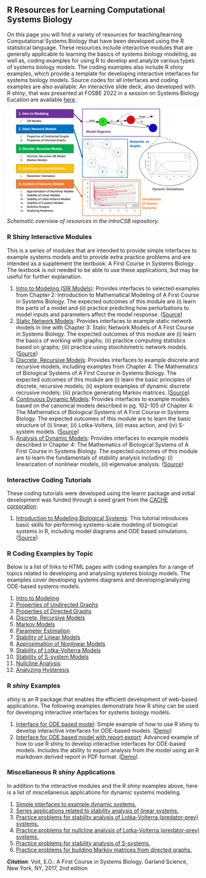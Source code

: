 ## R Resources for Learning Computational Systems Biology
On this page you will find a variety of resources for teaching/learning Computational Systems Biology that have been developed using the R statistical language. These resources include interactive modules that are generally applicable to learning the basics of systems biology modeling, as well as, coding examples for using R to develop and analyze various types of systems biology models. The coding examples also include R *shiny* examples, which provide a template for developing interactive interfaces for systems biology models. Source codes for all interfaces and coding examples are also available. An interactive slide deck, also developed with R *shiny*, that was presented at FOSBE 2022 in a session on Systems Biology Eucation are available [here](https://kieslich.shinyapps.io/fosbe2022/).

![Schematic of available R resources.](shiny.png)
*Schematic overview of resources in the introCSB repository.*

### R Shiny Interactive Modules 
This is a series of modules that are intended to provide simple interfaces to example systems models and to provide extra practice problems and are intended as a supplement the textbook: A First Course in Systems Biology . The textbook is not needed to be able to use these applications, but may be useful for further explanation.

1. [Intro to Modeling (SIR Models)](https://kieslich.shinyapps.io/sysBio1/): Provides interfaces to selected examples from Chapter 2: Introduction to Mathematical Modeling of A First Course in Systems  Biology. The expected outcomes of this module are (i) learn the parts of a model and (ii) practice predicting how perturbations to model inputs and parameters affect the model response. ([Source](https://github.com/cakieslich/introCSB/tree/main/SysBioModules/sysBio1))
2. [Static Network Models](https://kieslich.shinyapps.io/sysBio2/): Provides interfaces to example static network models in line with Chapter 3: Static Network Models of A First Course in Systems Biology. The expected outcomes of this module are (i) learn the basics of working with graphs; (ii) practice computing statistics based on graphs; (iii) practice using stoichiometric network models. ([Source](https://github.com/cakieslich/introCSB/tree/main/SysBioModules/sysBio2))
3. [Discrete, Recursive Models](https://kieslich.shinyapps.io/sysBio3/): Provides interfaces to example discrete and recursive models, including examples from Chapter 4: The Mathematics of Biological Systems of A First Course in Systems Biology. The expected outcomes of this module are (i) learn the basic principles of discrete, recursive models; (ii) explore examples of dynamic discrete recrusive models; (iii) practice generating Markov matrices. ([Source](https://github.com/cakieslich/introCSB/tree/main/SysBioModules/sysBio3))
4. [Continuous Dynamic Models](https://kieslich.shinyapps.io/sysBio4/): Provides interfaces to example models based on the canonical models described in pg. 102-105 of Chapter 4: The Mathematics of Biological Systems of A First Course in Systems Biology. The expected outcomes of this module are to learn the basic structure of (i) linear, (ii) Lotka-Voltera, (iii) mass action, and (iv) S-system models. ([Source](https://github.com/cakieslich/introCSB/tree/main/SysBioModules/sysBio4))
5. [Analysis of Dynamic Models](https://kieslich.shinyapps.io/sysBio5/): Provides interfaces to example models described in Chapter 4: The Mathematics of Biological Systems of A First Course in Systems Biology. The expected outcomes of this module are to learn the fundamentals of stability analysis including: (i) linearization of nonlinear models, (ii) eigenvalue analysis. ([Source](https://github.com/cakieslich/introCSB/tree/main/SysBioModules/sysBio5))

### Interactive Coding Tutorials
These coding tutorials were developed using the learnr package and initial development was funded through a seed grant from the [CACHE corporation](https://cache.org/):

1. [Introduction to Modeling Biological Systems](https://kieslich.shinyapps.io/intro_modeling_tutorial/): This tutorial introduces basic skills for performing systems-scale modeling of biological systems in R, including model diagrams and ODE based simulations. ([Source](https://github.com/cakieslich/introCSB/blob/main/learnrEx/intro_modeling_tutorial.Rmd))

### R Coding Examples by Topic
Below is a list of links to HTML pages with coding examples for a range of topics related to developing and analysiing systems biology models. The examples cover developing systems diagrams and developing/analyzing ODE-based systems models.      

1. [Intro to Modeling](https://cakieslich.github.io/introCSB/IntroToModelling.html) 
2. [Properties of Undirected Graphs](https://cakieslich.github.io/introCSB/PropertiesOfUndirGraphs.html) 
3. [Properties of Directed Graphs](https://cakieslich.github.io/introCSB/PropertiesOfDirGraphs.html) 
4. [Discrete, Recursive Models](https://cakieslich.github.io/introCSB/DiscreteModelsSIR.html) 
5. [Markov Models](https://cakieslich.github.io/introCSB/MarkovModels.html) 
6. [Parameter Estimation](https://cakieslich.github.io/introCSB/ParameterEstimation.html) 
7. [Stability of Linear Models](https://cakieslich.github.io/introCSB/StabilityLinearModels.html) 
8. [Approximation of Nonlinear Models](https://cakieslich.github.io/introCSB/LinearApproximation.html) 
9. [Stability of Lotka-Volterra Models](https://cakieslich.github.io/introCSB/StabilityNonLinearModels.html) 
10. [Stability of S-system Models](https://cakieslich.github.io/introCSB/StabilitySsystemModels.html) 
11. [Nullcline Analysis](https://cakieslich.github.io/introCSB/nullclines.html) 
12. [Analyzing Hysteresis](https://cakieslich.github.io/introCSB/hysteresis.html)   

### R *shiny* Examples
*shiny* is an R package that enables the efficient development of web-based applications. The following examples demonstrate how R shiny can be used for developing interactive interfaces for systems biology models.

1. [Interface for ODE based model](https://github.com/cakieslich/introCSB/blob/main/shinyEx/fishing.R): Simple example of how to use R shiny to develop interactive interfaces for ODE-based models. ([Demo](https://kieslich.shinyapps.io/fishing/))
2. [Interface for ODE based model with report export](https://github.com/cakieslich/introCSB/tree/main/shinyEx/mapk): Advanced example of how to use R shiny to develop interactive interfaces for ODE-based models. Includes the ability to export analysis from the model using an R markdown derived report in PDF format. ([Demo](https://kieslich.shinyapps.io/mapk/))

### Miscellaneous R *shiny* Applications
In addition to the interactive modules and the R *shiny* examples above, here is a list of miscellaneous applications for dynamic systems modeling.
1. [Simple interfaces to example dynamic systems.](https://kieslich.shinyapps.io/tanks) 
2. [Series applications related to stability analysis of linear systems.](https://kieslich.shinyapps.io/ODE_analysis) 
3. [Practice problems for stability analysis of Lotka-Volterra (predator-prey) systems.](https://kieslich.shinyapps.io/LotkaVolterra) 
4. [Practice problems for nullcline analysis of Lotka-Volterra (predator-prey) systems.](https://kieslich.shinyapps.io/nullclines)
5. [Practice problems for stability analysis of S-systems.](https://kieslich.shinyapps.io/S-system)
6. [Practice problems for building Markov matrices from directed graphs.](https://kieslich.shinyapps.io/MarkovMat) 

***Citation***: Voit, E.O.: A First Course in Systems Biology. Garland Science, New York, NY, 2017, 2nd edition
